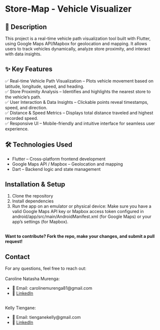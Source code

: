 # Store-Map -  Vehicle Visualizer

## 🚗 Description</br>

This project is a real-time vehicle path visualization tool built with Flutter, using Google Maps API/Mapbox for geolocation and mapping. It allows users to track vehicles dynamically, analyze store proximity, and interact with data insights.

## ✨ Key Features</br>
✅ Real-time Vehicle Path Visualization – Plots vehicle movement based on latitude, longitude, speed, and heading.</br>
✅ Store Proximity Analysis – Identifies and highlights the nearest store to the vehicle’s path.</br>
✅ User Interaction & Data Insights – Clickable points reveal timestamps, speed, and direction.</br>
✅ Distance & Speed Metrics – Displays total distance traveled and highest recorded speed.</br>
✅ Responsive UI – Mobile-friendly and intuitive interface for seamless user experience.</br>

## 🛠️ Technologies Used</br>
<ul>
  <li>Flutter – Cross-platform frontend development</li>
  <li>Google Maps API / Mapbox – Geolocation and mapping</li>
  <li>Dart – Backend logic and state management</li>
<!--   Firebase (if used) – Real-time database for vehicle tracking -->
</ul>

## Installation & Setup
<ol>
  <li>Clone the repository</li>
  <li>Install dependencies</li>
  <li>Run the app on an emulator or physical device: Make sure you have a valid Google Maps API key or Mapbox access token configured in android/app/src/main/AndroidManifest.xml (for Google Maps) or your app’s settings (for Mapbox).</li>
</ol>
</br>
<b>Want to contribute? Fork the repo, make your changes, and submit a pull request!</b>

## Contact
For any questions, feel free to reach out:</br>
</br>
Caroline Natasha Murenga:</br>
<ul>
  <li>📧 Email: carolinemurenga81@gmail.com</li>
  <li>🔗 <a href="https://www.linkedin.com/in/caroline-natasha-murenga-597a771b5/">LinkedIn</a></li>
</ul>
</br>
Kelly Tiengane:</br>
<ul>
  <li>📧 Email: tienganekelly@gmail.com</li>
  <li>🔗 <a href="https://www.linkedin.com/in/kelly-tiengane-4b72572a6/">LinkedIn</a></li>
</ul>
